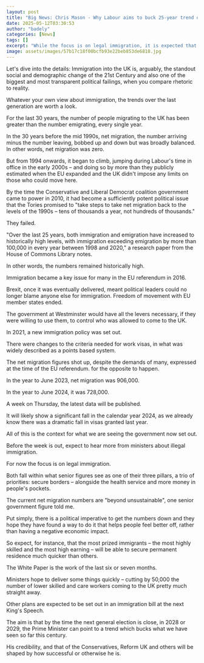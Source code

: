 ```yaml
---
layout: post
title: "Big News: Chris Mason - Why Labour aims to buck 25-year trend of rising legal migration"
date: 2025-05-12T03:30:53
author: "badely"
categories: [News]
tags: []
excerpt: "While the focus is on legal immigration, it is expected that ministers will discuss illegal immigration."
image: assets/images/57b17c18f00bcfb93e22beb853de6818.jpg
---
```


Let's dive into the details: Immigration into the UK is, arguably, the standout social and demographic change of the 21st Century and also one of the biggest and most transparent political failings, when you compare rhetoric to reality.

Whatever your own view about immigration, the trends over the last generation are worth a look.

For the last 30 years, the number of people migrating to the UK has been greater than the number emigrating, every single year.

In the 30 years before the mid 1990s, net migration, the number arriving minus the number leaving, bobbed up and down but was broadly balanced. In other words, net migration was zero.

But from 1994 onwards, it began to climb, jumping during Labour's time in office in the early 2000s – and doing so by more than they publicly estimated when the EU expanded and the UK didn't impose any limits on those who could move here.

By the time the Conservative and Liberal Democrat coalition government came to power in 2010, it had become a sufficiently potent political issue that the Tories promised to "take steps to take net migration back to the levels of the 1990s – tens of thousands a year, not hundreds of thousands."

They failed.

"Over the last 25 years, both immigration and emigration have increased to historically high levels, with immigration exceeding emigration by more than 100,000 in every year between 1998 and 2020," a research paper from the House of Commons Library notes.

In other words, the numbers remained historically high.

Immigration became a key issue for many in the EU referendum in 2016.

Brexit, once it was eventually delivered, meant political leaders could no longer blame anyone else for immigration. Freedom of movement with EU member states ended.

The government at Westminster would have all the levers necessary, if they were willing to use them, to control who was allowed to come to the UK.

In 2021, a new immigration policy was set out.

There were changes to the criteria needed for work visas, in what was widely described as a points based system.

The net migration figures shot up, despite the demands of many, expressed at the time of the EU referendum. for the opposite to happen.

In the year to June 2023, net migration was 906,000.

In the year to June 2024, it was 728,000.

A week on Thursday, the latest data will be published.

It will likely show a significant fall in the calendar year 2024, as we already know there was a dramatic fall in visas granted last year.

All of this is the context for what we are seeing the government now set out.

Before the week is out, expect to hear more from ministers about illegal immigration.

For now the focus is on legal immigration.

Both fall within what senior figures see as one of their three pillars, a trio of priorities: secure borders – alongside the health service and more money in people's pockets.

The current net migration numbers are "beyond unsustainable", one senior government figure told me.

Put simply, there is a political imperative to get the numbers down and they hope they have found a way to do it that helps people feel better off, rather than having a negative economic impact.

So expect, for instance, that the most prized immigrants – the most highly skilled and the most high earning – will be able to secure permanent residence much quicker than others.

The White Paper is the work of the last six or seven months.

Ministers hope to deliver some things quickly – cutting by 50,000 the number of lower skilled and care workers coming to the UK pretty much straight away.

Other plans are expected to be set out in an immigration bill at the next King's Speech.

The aim is that by the time the next general election is close, in 2028 or 2029, the Prime Minister can point to a trend which bucks what we have seen so far this century.

His credibility, and that of the Conservatives, Reform UK and others will be shaped by how successful or otherwise he is.

